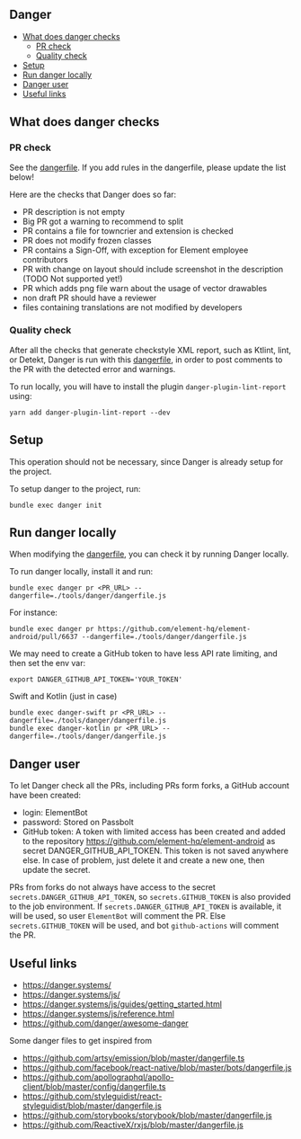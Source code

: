 ## Danger

<!--- TOC -->

* [What does danger checks](#what-does-danger-checks)
  * [PR check](#pr-check)
  * [Quality check](#quality-check)
* [Setup](#setup)
* [Run danger locally](#run-danger-locally)
* [Danger user](#danger-user)
* [Useful links](#useful-links)

<!--- END -->

## What does danger checks

### PR check

See the [dangerfile](../tools/danger/dangerfile.js). If you add rules in the dangerfile, please update the list below!

Here are the checks that Danger does so far:

- PR description is not empty
- Big PR got a warning to recommend to split
- PR contains a file for towncrier and extension is checked
- PR does not modify frozen classes
- PR contains a Sign-Off, with exception for Element employee contributors
- PR with change on layout should include screenshot in the description (TODO Not supported yet!)
- PR which adds png file warn about the usage of vector drawables
- non draft PR should have a reviewer
- files containing translations are not modified by developers

### Quality check

After all the checks that generate checkstyle XML report, such as Ktlint, lint, or Detekt, Danger is run with this [dangerfile](../tools/danger/dangerfile-lint.js), in order to post comments to the PR with the detected error and warnings.

To run locally, you will have to install the plugin `danger-plugin-lint-report` using:

```shell
yarn add danger-plugin-lint-report --dev
```

## Setup

This operation should not be necessary, since Danger is already setup for the project.

To setup danger to the project, run:

```shell
bundle exec danger init
```

## Run danger locally

When modifying the [dangerfile](../tools/danger/dangerfile.js), you can check it by running Danger locally.

To run danger locally, install it and run:

```shell
bundle exec danger pr <PR_URL> --dangerfile=./tools/danger/dangerfile.js
```

For instance:

```shell
bundle exec danger pr https://github.com/element-hq/element-android/pull/6637 --dangerfile=./tools/danger/dangerfile.js
```

We may need to create a GitHub token to have less API rate limiting, and then set the env var:

```shell
export DANGER_GITHUB_API_TOKEN='YOUR_TOKEN'
```

Swift and Kotlin (just in case)

```shell
bundle exec danger-swift pr <PR_URL> --dangerfile=./tools/danger/dangerfile.js
bundle exec danger-kotlin pr <PR_URL> --dangerfile=./tools/danger/dangerfile.js
```

## Danger user

To let Danger check all the PRs, including PRs form forks, a GitHub account have been created:
- login: ElementBot
- password: Stored on Passbolt
- GitHub token: A token with limited access has been created and added to the repository https://github.com/element-hq/element-android as secret DANGER_GITHUB_API_TOKEN. This token is not saved anywhere else. In case of problem, just delete it and create a new one, then update the secret.

PRs from forks do not always have access to the secret `secrets.DANGER_GITHUB_API_TOKEN`, so `secrets.GITHUB_TOKEN` is also provided to the job environment. If `secrets.DANGER_GITHUB_API_TOKEN` is available, it will be used, so user `ElementBot` will comment the PR. Else `secrets.GITHUB_TOKEN` will be used, and bot `github-actions` will comment the PR.

## Useful links

- https://danger.systems/
- https://danger.systems/js/
- https://danger.systems/js/guides/getting_started.html
- https://danger.systems/js/reference.html
- https://github.com/danger/awesome-danger

Some danger files to get inspired from

- https://github.com/artsy/emission/blob/master/dangerfile.ts
- https://github.com/facebook/react-native/blob/master/bots/dangerfile.js
- https://github.com/apollographql/apollo-client/blob/master/config/dangerfile.ts
- https://github.com/styleguidist/react-styleguidist/blob/master/dangerfile.js
- https://github.com/storybooks/storybook/blob/master/dangerfile.js
- https://github.com/ReactiveX/rxjs/blob/master/dangerfile.js
